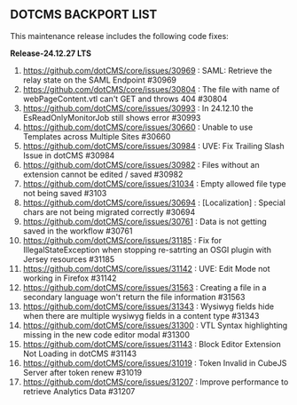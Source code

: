 ## DOTCMS BACKPORT LIST

This maintenance release includes the following code fixes:

**Release-24.12.27 LTS**

1. https://github.com/dotCMS/core/issues/30969 : SAML: Retrieve the relay state on the SAML Endpoint #30969
2. https://github.com/dotCMS/core/issues/30804 : The file with name of webPageContent.vtl can't GET and throws 404 #30804
3. https://github.com/dotCMS/core/issues/30993 : In 24.12.10 the EsReadOnlyMonitorJob still shows error #30993
4. https://github.com/dotCMS/core/issues/30660 : Unable to use Templates across Multiple Sites #30660
5. https://github.com/dotCMS/core/issues/30984 : UVE: Fix Trailing Slash Issue in dotCMS #30984
6. https://github.com/dotCMS/core/issues/30982 : Files without an extension cannot be edited / saved #30982
7. https://github.com/dotCMS/core/issues/31034 : Empty allowed file type not being saved #3103
8. https://github.com/dotCMS/core/issues/30694 : [Localization] : Special chars are not being migrated correctly #30694
9. https://github.com/dotCMS/core/issues/30761 : Data is not getting saved in the workflow #30761
10. https://github.com/dotCMS/core/issues/31185 : Fix for IllegalStateException when stopping re-satrting an OSGI plugin with Jersey resources #31185
11. https://github.com/dotCMS/core/issues/31142 : UVE: Edit Mode not working in Firefox #31142
12. https://github.com/dotCMS/core/issues/31563 : Creating a file in a secondary language won't return the file information #31563
13. https://github.com/dotCMS/core/issues/31343 : Wysiwyg fields hide when there are multiple wysiwyg fields in a content type #31343
14. https://github.com/dotCMS/core/issues/31300 : VTL Syntax highlighting missing in the new code editor modal #31300
15. https://github.com/dotCMS/core/issues/31143 : Block Editor Extension Not Loading in dotCMS #31143
16. https://github.com/dotCMS/core/issues/31019 : Token Invalid in CubeJS Server after token renew #31019
17. https://github.com/dotCMS/core/issues/31207 : Improve performance to retrieve Analytics Data #31207
